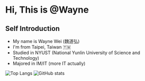 # Hi, This is @Wayne 

## Self Introduction
- My name is Wayne Wei (魏道弘)
- I'm from Taipei, Taiwan 🇹🇼
- Studied in NYUST (National Yunlin University of Science and Technology)
- Majored in IM/IT (more IT actually)

![Top Langs](https://github-readme-stats.vercel.app/api/top-langs/?username=stevedreyex&layout=compact&theme=nord&count_private=true&langs_count=6)
![GitHub stats](https://github-readme-stats.vercel.app/api?username=stevedreyex&theme=nord&show_icons=true&count_private=true&hide=contribs)
